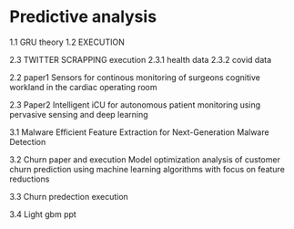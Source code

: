 # Predictive analysis


1.1  GRU theory
1.2  EXECUTION

2.3 TWITTER SCRAPPING execution
2.3.1  health data
2.3.2  covid data

2.2  paper1
     Sensors for continous monitoring of surgeons cognitive workland in the cardiac operating room

2.3  Paper2
     Intelligent iCU for autonomous patient monitoring using pervasive sensing and deep learning 


3.1 Malware 
    Efficient Feature Extraction for Next-Generation Malware Detection 

3.2 Churn paper and execution
    Model optimization analysis of customer churn prediction using machine learning algorithms with focus on feature reductions
    
3.3 Churn predection execution

3.4 Light gbm ppt
